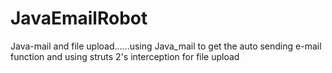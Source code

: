 # JavaEmailRobot
Java-mail and file upload......using Java_mail to get the auto sending e-mail function and using struts 2's interception for file upload
